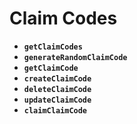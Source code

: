 # Claim Codes

* **`getClaimCodes`**
* **`generateRandomClaimCode`**
* **`getClaimCode`**
* **`createClaimCode`**
* **`deleteClaimCode`**
* **`updateClaimCode`**
* **`claimClaimCode`**
